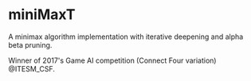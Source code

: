 # miniMaxT

A minimax algorithm implementation with iterative deepening and alpha beta pruning. 

Winner of 2017's Game AI competition (Connect Four variation) @ITESM_CSF.
